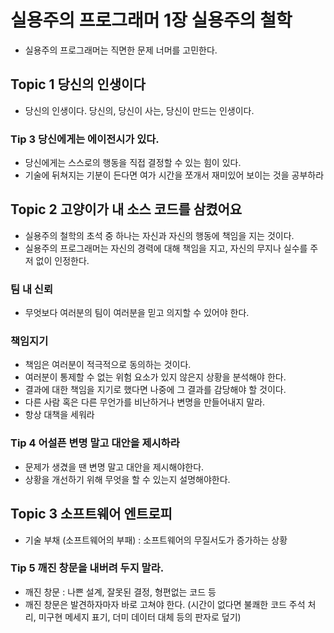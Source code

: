 # 실용주의 프로그래머 1장 실용주의 철학
- 실용주의 프로그래머는 직면한 문제 너머를 고민한다.

## Topic 1 당신의 인생이다
- 당신의 인생이다. 당신의, 당신이 사는, 당신이 만드는 인생이다.

### Tip 3 당신에게는 에이전시가 있다.
- 당신에게는 스스로의 행동을 직접 결정할 수 있는 힘이 있다.
- 기술에 뒤쳐지는 기분이 든다면 여가 시간을 쪼개서 재미있어 보이는 것을 공부하라

## Topic 2 고양이가 내 소스 코드를 삼켰어요
- 실용주의 철학의 초석 중 하나는 자신과 자신의 행동에 책임을 지는 것이다.
- 실용주의 프로그래머는 자신의 경력에 대해 책임을 지고, 자신의 무지나 실수를 주저 없이 인정한다.

### 팀 내 신뢰
- 무엇보다 여러분의 팀이 여러분을 믿고 의지할 수 있어야 한다.

### 책임지기
- 책임은 여러분이 적극적으로 동의하는 것이다.
- 여러분이 통제할 수 없는 위험 요소가 있지 않은지 상황을 분석해야 한다.
- 결과에 대한 책임을 지기로 했다면 나중에 그 결과를 감당해야 할 것이다.
- 다른 사람 혹은 다른 무언가를 비난하거나 변명을 만들어내지 말라.
- 항상 대책을 세워라

### Tip 4 어설픈 변명 말고 대안을 제시하라
- 문제가 생겼을 땐 변명 말고 대안을 제시해야한다.
- 상황을 개선하기 위해 무엇을 할 수 있는지 설명해야한다.

## Topic 3 소프트웨어 엔트로피
- 기술 부채 (소프트웨어의 부패) : 소프트웨어의 무질서도가 증가하는 상황

### Tip 5 깨진 창문을 내버려 두지 말라.
- 깨진 창문 : 나쁜 설계, 잘못된 결정, 형편없는 코드 등
- 깨진 창문은 발견하자마자 바로 고쳐야 한다. (시간이 없다면 불쾌한 코드 주석 처리, 미구현 메세지 표기, 더미 데이터 대체 등의 판자로 덮기)
